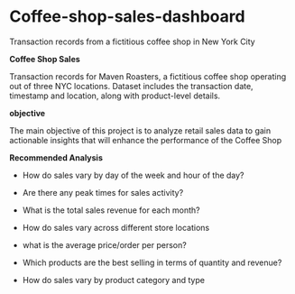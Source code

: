 # Coffee-shop-sales-dashboard
Transaction records from a fictitious coffee shop in New York City

**Coffee Shop Sales**

Transaction records for Maven Roasters, a fictitious coffee shop operating out of three NYC locations. Dataset includes the transaction date, timestamp and location, along with product-level details.

**objective**

The main objective of this project is to analyze retail sales data to gain actionable insights that will enhance the performance of the Coffee Shop

**Recommended Analysis**

* How do sales vary by day of the week and hour of the day?

* Are there any peak times for sales activity?

* What is the total sales revenue for each month?

* How do sales vary across different store locations

* what is the average price/order per person?

* Which products are the best selling in terms of quantity and revenue?

* How do sales vary by product category and type

